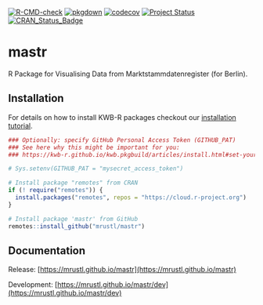[![R-CMD-check](https://github.com/mrustl/mastr/workflows/R-CMD-check/badge.svg)](https://github.com/mrustl/mastr/actions?query=workflow%3AR-CMD-check)
[![pkgdown](https://github.com/mrustl/mastr/workflows/pkgdown/badge.svg)](https://github.com/mrustl/mastr/actions?query=workflow%3Apkgdown)
[![codecov](https://codecov.io/github/mrustl/mastr/branch/main/graphs/badge.svg)](https://codecov.io/github/mrustl/mastr)
[![Project Status](https://img.shields.io/badge/lifecycle-experimental-orange.svg)](https://www.tidyverse.org/lifecycle/#experimental)
[![CRAN_Status_Badge](https://www.r-pkg.org/badges/version/mastr)]()

# mastr

R Package for Visualising Data from
Marktstammdatenregister (for Berlin).

## Installation

For details on how to install KWB-R packages checkout our [installation tutorial](https://kwb-r.github.io/kwb.pkgbuild/articles/install.html).

```r
### Optionally: specify GitHub Personal Access Token (GITHUB_PAT)
### See here why this might be important for you:
### https://kwb-r.github.io/kwb.pkgbuild/articles/install.html#set-your-github_pat

# Sys.setenv(GITHUB_PAT = "mysecret_access_token")

# Install package "remotes" from CRAN
if (! require("remotes")) {
  install.packages("remotes", repos = "https://cloud.r-project.org")
}

# Install package 'mastr' from GitHub
remotes::install_github("mrustl/mastr")
```

## Documentation

Release: [https://mrustl.github.io/mastr](https://mrustl.github.io/mastr)

Development: [https://mrustl.github.io/mastr/dev](https://mrustl.github.io/mastr/dev)
